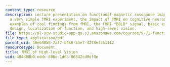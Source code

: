 ```yaml
---
content_type: resource
description: Lecture presentation on functional magnetic resonance imaging (fMRI),
  a very simple fMRI experiment, the impact of fMRI on cognitive neuroscience, some
  examples of cool findings from fMRI, the fMRI "BOLD" signal, basic experimental
  design, localization of function, and high-level vision.
file: https://ol-ocw-studio-app-qa.s3.amazonaws.com/courses/9-71-functional-mri-of-high-level-vision-fall-2007/484d80b0eddc696e1d6386342cd9df0e_lec1_intro.pdf
file_type: application/pdf
parent_uid: 49e64858-2af7-b4c8-55e7-4278ef551112
resourcetype: Document
title: fMRI of High-level Vision
uid: 484d80b0-eddc-696e-1d63-86342cd9df0e
---
```

